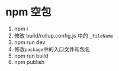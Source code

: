 # npm 空包

1. npm i
2. 修改 build/rollup.config.js 中的 `_fileName`
3. npm run dev
4. 修改`package`中的入口文件和包名
5. npm run build
6. npm publish <npm set config>
